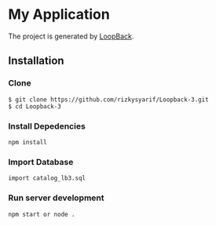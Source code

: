 # My Application

The project is generated by [LoopBack](http://loopback.io).

## Installation

### Clone
```
$ git clone https://github.com/rizkysyarif/Loopback-3.git
$ cd Loopback-3
```

### Install Depedencies
```
npm install
```
### Import Database
```
import catalog_lb3.sql
```

### Run server development
```
npm start or node .
```
